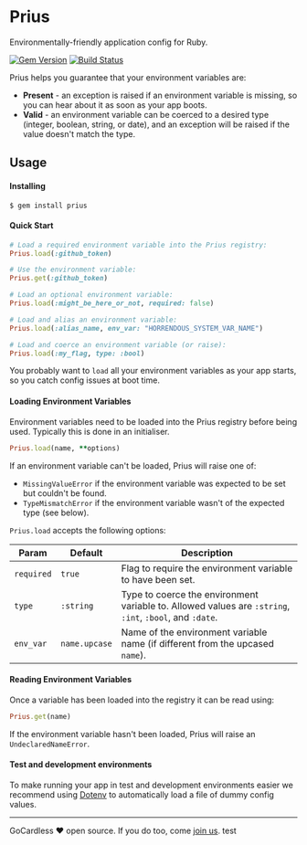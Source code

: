 # Prius
Environmentally-friendly application config for Ruby.

[![Gem Version](https://badge.fury.io/rb/prius.svg)](http://badge.fury.io/rb/prius)
[![Build Status](https://circleci.com/gh/gocardless/prius.svg?style=svg)](https://app.circleci.com/pipelines/github/gocardless/prius)

Prius helps you guarantee that your environment variables are:

- **Present** - an exception is raised if an environment variable is missing,
  so you can hear about it as soon as your app boots.
- **Valid** - an environment variable can be coerced to a desired type
  (integer, boolean, string, or date), and an exception will be raised if the value
  doesn't match the type.

## Usage

#### Installing

```
$ gem install prius
```

#### Quick Start

```ruby
# Load a required environment variable into the Prius registry:
Prius.load(:github_token)

# Use the environment variable:
Prius.get(:github_token)

# Load an optional environment variable:
Prius.load(:might_be_here_or_not, required: false)

# Load and alias an environment variable:
Prius.load(:alias_name, env_var: "HORRENDOUS_SYSTEM_VAR_NAME")

# Load and coerce an environment variable (or raise):
Prius.load(:my_flag, type: :bool)
```

You probably want to `load` all your environment variables as your app starts,
so you catch config issues at boot time.

#### Loading Environment Variables

Environment variables need to be loaded into the Prius registry before being
used. Typically this is done in an initialiser.

```ruby
Prius.load(name, **options)
```

If an environment variable can't be loaded, Prius will raise one of:
- `MissingValueError` if the environment variable was expected to be set but couldn't be found.
- `TypeMismatchError` if the environment variable wasn't of the expected type (see below).

`Prius.load` accepts the following options:

| Param             | Default       | Description                                                                               |
|-------------------|---------------|-------------------------------------------------------------------------------------------|
| `required`        | `true`        | Flag to require the environment variable to have been set.                                |
| `type`            | `:string`     | Type to coerce the environment variable to. Allowed values are `:string`, `:int`, `:bool`, and `:date`. |
| `env_var`         | `name.upcase` | Name of the environment variable name (if different from the upcased `name`).             |

#### Reading Environment Variables

Once a variable has been loaded into the registry it can be read using:

```ruby
Prius.get(name)
```

If the environment variable hasn't been loaded, Prius will raise an `UndeclaredNameError`.

#### Test and development environments

To make running your app in test and development environments easier we
recommend using [Dotenv](https://github.com/bkeepers/dotenv) to automatically
load a file of dummy config values.

---

GoCardless ♥ open source. If you do too, come [join us](https://gocardless.com/about/jobs/software-engineer).
test
